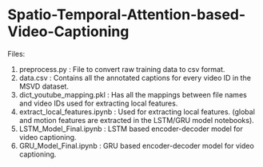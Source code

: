# Spatio-Temporal-Attention-based-Video-Captioning

Files:
1) preprocess.py : File to convert raw training data to csv format.
2) data.csv : Contains all the annotated captions for every video ID in the MSVD dataset.
3) dict_youtube_mapping.pkl : Has all the mappings between file names and video IDs used for extracting local features.
4) extract_local_features.ipynb : Used for extracting local features. (global and motion features are extracted in the LSTM/GRU model notebooks).
5) LSTM_Model_Final.ipynb : LSTM based encoder-decoder model for video captioning.
5) GRU_Model_Final.ipynb : GRU based encoder-decoder model for video captioning.